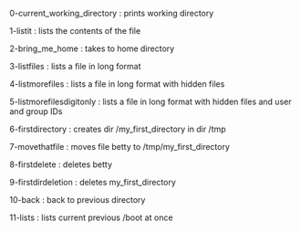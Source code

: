 0-current_working_directory : prints working directory

1-listit : lists the contents of the file

2-bring_me_home : takes to home directory

3-listfiles : lists a file in long format

4-listmorefiles : lists a file in long format with hidden files

5-listmorefilesdigitonly : lists a file in long format with hidden files and user and group IDs

6-firstdirectory : creates dir /my_first_directory in dir /tmp

7-movethatfile : moves file betty to /tmp/my_first_directory

8-firstdelete : deletes betty

9-firstdirdeletion : deletes my_first_directory

10-back : back to previous directory

11-lists : lists current previous /boot at once
